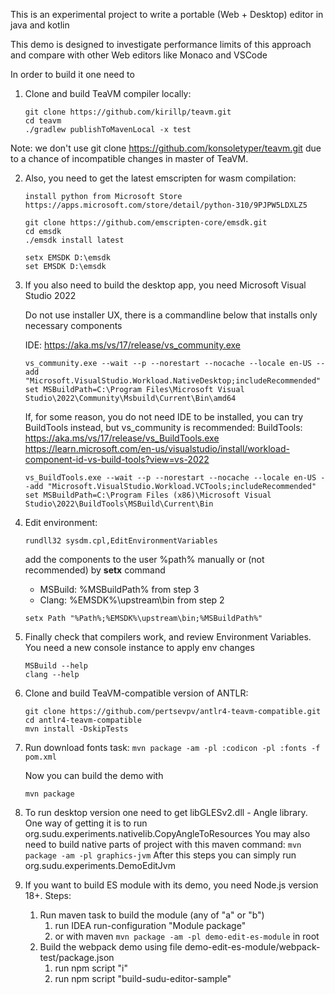 This is an experimental project to write a portable (Web + Desktop) editor in java and kotlin

This demo is designed to investigate performance limits of this approach and compare with other Web editors like Monaco and VSCode

In order to build it one need to

1. Clone and build TeaVM compiler locally:

    ```
    git clone https://github.com/kirillp/teavm.git
    cd teavm 
    ./gradlew publishToMavenLocal -x test
    ```

Note: we don't use git clone https://github.com/konsoletyper/teavm.git due to a chance of incompatible changes in master of TeaVM.

2. Also, you need to get the latest emscripten for wasm compilation:

    ```
    install python from Microsoft Store
    https://apps.microsoft.com/store/detail/python-310/9PJPW5LDXLZ5
   
    git clone https://github.com/emscripten-core/emsdk.git
    cd emsdk
    ./emsdk install latest
    ```  

    ```  
    setx EMSDK D:\emsdk  
    set EMSDK D:\emsdk  
    ```

3. If you also need to build the desktop app, you need Microsoft Visual Studio 2022

   Do not use installer UX, there is a commandline below that installs only necessary components

   IDE: https://aka.ms/vs/17/release/vs_community.exe
    ```
    vs_community.exe --wait --p --norestart --nocache --locale en-US --add "Microsoft.VisualStudio.Workload.NativeDesktop;includeRecommended"  
    set MSBuildPath=C:\Program Files\Microsoft Visual Studio\2022\Community\Msbuild\Current\Bin\amd64
    ```
   If, for some reason, you do not need IDE to be installed, you can try BuildTools instead, but vs_community is recommended:
   BuildTools: https://aka.ms/vs/17/release/vs_BuildTools.exe  
   https://learn.microsoft.com/en-us/visualstudio/install/workload-component-id-vs-build-tools?view=vs-2022
    ```
   vs_BuildTools.exe --wait --p --norestart --nocache --locale en-US --add "Microsoft.VisualStudio.Workload.VCTools;includeRecommended"  
   set MSBuildPath=C:\Program Files (x86)\Microsoft Visual Studio\2022\BuildTools\MSBuild\Current\Bin
   ```

4. Edit environment:
   ```
   rundll32 sysdm.cpl,EditEnvironmentVariables
   ```
   add the components to the user %path% manually or (not recommended) by **setx** command 
    - MSBuild: %MSBuildPath% from step 3 
    - Clang: %EMSDK%\upstream\bin from step 2
    ```
    setx Path "%Path%;%EMSDK%\upstream\bin;%MSBuildPath%" 
    ```

5. Finally check that compilers work, and review Environment Variables.
   You need a new console instance to apply env changes
    ```
   MSBuild --help
   clang --help
    ```

6. Clone and build TeaVM-compatible version of ANTLR:
   ```
   git clone https://github.com/pertsevpv/antlr4-teavm-compatible.git
   cd antlr4-teavm-compatible
   mvn install -DskipTests
   ```

7. Run download fonts task:
   `mvn package -am -pl :codicon -pl :fonts -f pom.xml`

   Now you can build the demo with

   `mvn package`


8. To run desktop version one need to get libGLESv2.dll - Angle library. 
   One way of getting it is to run org.sudu.experiments.nativelib.CopyAngleToResources
   You may also need to build native parts of project with this maven command:
   `mvn package -am -pl graphics-jvm`
   After this steps you can simply run org.sudu.experiments.DemoEditJvm


9. If you want to build ES module with its demo, you need Node.js version 18+. 
   Steps:  
   1. Run maven task to build the module (any of "a" or "b")
      1. run IDEA run-configuration "Module package"
      2. or with maven `mvn package -am -pl demo-edit-es-module` in root
   2. Build the webpack demo using file demo-edit-es-module/webpack-test/package.json
      1. run npm script "i"
      2. run npm script "build-sudu-editor-sample"
      